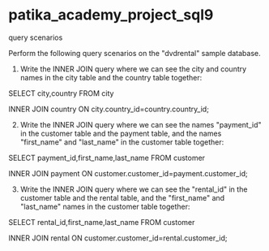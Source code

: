 # patika_academy_project_sql9
query scenarios

Perform the following query scenarios on the "dvdrental" sample database.

1. Write the INNER JOIN query where we can see the city and country names in the city table and the country table together:

SELECT city,country FROM city

INNER JOIN country ON city.country_id=country.country_id;

2. Write the INNER JOIN query where we can see the names "payment_id" in the customer table and the payment table, and the names "first_name" and "last_name" in the customer table together:

SELECT payment_id,first_name,last_name FROM customer

INNER JOIN payment ON customer.customer_id=payment.customer_id;

3. Write the INNER JOIN query where we can see the "rental_id" in the customer table and the rental table, and the "first_name" and "last_name" names in the customer table together:

SELECT rental_id,first_name,last_name FROM customer

INNER JOIN rental ON customer.customer_id=rental.customer_id;
